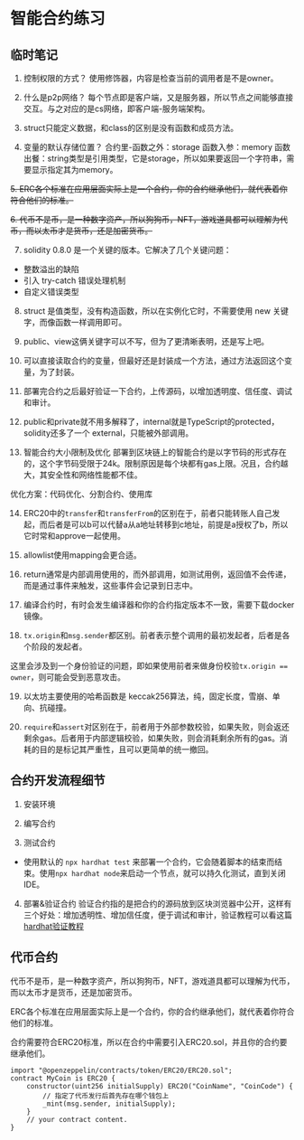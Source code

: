 # 智能合约练习

## 临时笔记
1. 控制权限的方式？
使用修饰器，内容是检查当前的调用者是不是owner。

2. 什么是p2p网络？
每个节点即是客户端，又是服务器，所以节点之间能够直接交互。与之对应的是cs网络，即客户端-服务端架构。

3. struct只能定义数据，和class的区别是没有函数和成员方法。

4. 变量的默认存储位置？
合约里-函数之外：storage
函数入参：memory
函数出餐：string类型是引用类型，它是storage，所以如果要返回一个字符串，需要显示指定其为memory。

~~5. ERC各个标准在应用层面实际上是一个合约，你的合约继承他们，就代表着你符合他们的标准。~~

~~6. 代币不是币，是一种数字资产，所以狗狗币，NFT，游戏道具都可以理解为代币，而以太币才是货币，还是加密货币。~~

7. solidity 0.8.0 是一个关键的版本。它解决了几个关键问题：
- 整数溢出的缺陷
- 引入 try-catch 错误处理机制
- 自定义错误类型

8. struct 是值类型，没有构造函数，所以在实例化它时，不需要使用 new 关键字，而像函数一样调用即可。

9. public、view这俩关键字可以不写，但为了更清晰表明，还是写上吧。

10. 可以直接读取合约的变量，但最好还是封装成一个方法，通过方法返回这个变量，为了封装。

11. 部署完合约之后最好验证一下合约，上传源码，以增加透明度、信任度、调试和审计。

12. public和private就不用多解释了，internal就是TypeScript的protected，solidity还多了一个 external，只能被外部调用。

13. 智能合约大小限制及优化
部署到区块链上的智能合约是以字节码的形式存在的，这个字节码受限于24k。限制原因是每个块都有gas上限。况且，合约越大，其安全性和网络性能都不佳。

优化方案：代码优化、分割合约、使用库

14. ERC20中的`transfer`和`transferFrom`的区别在于，前者只能转账人自己发起，而后者是可以b可以代替a从a地址转移到c地址，前提是a授权了b，所以它时常和approve一起使用。

15. allowlist使用mapping会更合适。

16. return通常是内部调用使用的，而外部调用，如测试用例，返回值不会传递，而是通过事件来触发，这些事件会记录到日志中。

17. 编译合约时，有时会发生编译器和你的合约指定版本不一致，需要下载docker镜像。

18. `tx.origin`和`msg.sender`都区别。前者表示整个调用的最初发起者，后者是各个阶段的发起者。

这里会涉及到一个身份验证的问题，即如果使用前者来做身份校验`tx.origin == owner`，则可能会受到恶意攻击。

19. 以太坊主要使用的哈希函数是 keccak256算法，纯，固定长度，雪崩、单向、抗碰撞。

20. `require`和`assert`对区别在于，前者用于外部参数校验，如果失败，则会返还剩余gas。后者用于内部逻辑校验，如果失败，则会消耗剩余所有的gas。消耗的目的是标记其严重性，且可以更简单的统一撤回。

## 合约开发流程细节
1. 安装环境

2. 编写合约
3. 测试合约
- 使用默认的 `npx hardhat test` 来部署一个合约，它会随着脚本的结束而结束。使用`npx hardhat node`来启动一个节点，就可以持久化测试，直到关闭IDE。
4. 部署&验证合约
验证合约指的是把合约的源码放到区块浏览器中公开，这样有三个好处：增加透明性、增加信任度，便于调试和审计，验证教程可以看这篇[hardhat验证教程](https://hardhat.org/hardhat-runner/plugins/nomicfoundation-hardhat-verify)


## 代币合约
代币不是币，是一种数字资产，所以狗狗币，NFT，游戏道具都可以理解为代币，而以太币才是货币，还是加密货币。

ERC各个标准在应用层面实际上是一个合约，你的合约继承他们，就代表着你符合他们的标准。

合约需要符合ERC20标准，所以在合约中需要引入ERC20.sol，并且你的合约要继承他们。
```solidity
import "@openzeppelin/contracts/token/ERC20/ERC20.sol";
contract MyCoin is ERC20 {
    constructor(uint256 initialSupply) ERC20("CoinName", "CoinCode") {
        // 指定了代币发行后首先存在哪个钱包上
        _mint(msg.sender, initialSupply);
    }
    // your contract content.
}
```

